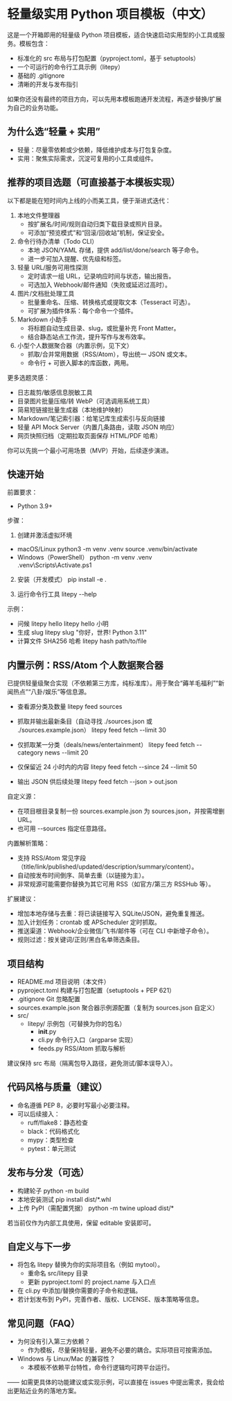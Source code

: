 # 轻量级实用 Python 项目模板（中文）

这是一个开箱即用的轻量级 Python 项目模板，适合快速启动实用型的小工具或服务。模板包含：
- 标准化的 src 布局与打包配置（pyproject.toml，基于 setuptools）
- 一个可运行的命令行工具示例（litepy）
- 基础的 .gitignore
- 清晰的开发与发布指引

如果你还没有最终的项目方向，可以先用本模板跑通开发流程，再逐步替换/扩展为自己的业务功能。

## 为什么选“轻量 + 实用”
- 轻量：尽量零依赖或少依赖，降低维护成本与打包复杂度。
- 实用：聚焦实际需求，沉淀可复用的小工具或组件。

## 推荐的项目选题（可直接基于本模板实现）
以下都是能在短时间内上线的小而美工具，便于渐进式迭代：
1. 本地文件整理器
   - 按扩展名/时间/规则自动归类下载目录或照片目录。
   - 可添加“预览模式”和“回滚/回收站”机制，保证安全。
2. 命令行待办清单（Todo CLI）
   - 本地 JSON/YAML 存储，提供 add/list/done/search 等子命令。
   - 进一步可加入提醒、优先级和标签。
3. 轻量 URL/服务可用性探测
   - 定时请求一组 URL，记录响应时间与状态，输出报告。
   - 可选加入 Webhook/邮件通知（失败或延迟过高时）。
4. 图片/文档批处理工具
   - 批量重命名、压缩、转换格式或提取文本（Tesseract 可选）。
   - 可扩展为插件体系：每个命令一个插件。
5. Markdown 小助手
   - 将标题自动生成目录、slug，或批量补充 Front Matter。
   - 结合静态站点工作流，提升写作与发布效率。
6. 小型个人数据聚合器（内置示例，见下文）
   - 抓取/合并常用数据（RSS/Atom），导出统一 JSON 或文本。
   - 命令行 + 可嵌入脚本的库函数，两用。

更多选题灵感：
- 日志裁剪/敏感信息脱敏工具
- 目录图片批量压缩/转 WebP（可选调用系统工具）
- 简易短链接批量生成器（本地维护映射）
- Markdown/笔记索引器：给笔记库生成索引与反向链接
- 轻量 API Mock Server（内置几条路由，读取 JSON 响应）
- 网页快照归档（定期拉取页面保存 HTML/PDF 哈希）

你可以先挑一个最小可用场景（MVP）开始，后续逐步演进。

## 快速开始

前置要求：
- Python 3.9+

步骤：
1) 创建并激活虚拟环境
- macOS/Linux
  python3 -m venv .venv
  source .venv/bin/activate
- Windows（PowerShell）
  python -m venv .venv
  .venv\\Scripts\\Activate.ps1

2) 安装（开发模式）
  pip install -e .

3) 运行命令行工具
  litepy --help

示例：
- 问候
  litepy hello
  litepy hello 小明
- 生成 slug
  litepy slug "你好，世界! Python 3.11"
- 计算文件 SHA256 哈希
  litepy hash path/to/file

## 内置示例：RSS/Atom 个人数据聚合器

已提供轻量级聚合实现（不依赖第三方库，纯标准库）。用于聚合“薅羊毛福利”“新闻热点”“八卦/娱乐”等信息源。

- 查看源分类及数量
  litepy feed sources

- 抓取并输出最新条目（自动寻找 ./sources.json 或 ./sources.example.json）
  litepy feed fetch --limit 30

- 仅抓取某一分类（deals/news/entertainment）
  litepy feed fetch --category news --limit 20

- 仅保留近 24 小时内的内容
  litepy feed fetch --since 24 --limit 50

- 输出 JSON 供后续处理
  litepy feed fetch --json > out.json

自定义源：
- 在项目根目录复制一份 sources.example.json 为 sources.json，并按需增删 URL。
- 也可用 --sources 指定任意路径。

内置解析策略：
- 支持 RSS/Atom 常见字段（title/link/published/updated/description/summary/content）。
- 自动按发布时间倒序、简单去重（以链接为主）。
- 非常规源可能需要你替换为其它可用 RSS（如官方/第三方 RSSHub 等）。

扩展建议：
- 增加本地存储与去重：将已读链接写入 SQLite/JSON，避免重复推送。
- 加入计划任务：crontab 或 APScheduler 定时抓取。
- 推送渠道：Webhook/企业微信/飞书/邮件等（可在 CLI 中新增子命令）。
- 规则过滤：按关键词/正则/黑白名单筛选条目。

## 项目结构

- README.md                  项目说明（本文件）
- pyproject.toml             构建与打包配置（setuptools + PEP 621）
- .gitignore                 Git 忽略配置
- sources.example.json       聚合器示例源配置（复制为 sources.json 自定义）
- src/
  - litepy/                  示例包（可替换为你的包名）
    - __init__.py
    - cli.py                 命令行入口（argparse 实现）
    - feeds.py               RSS/Atom 抓取与解析

建议保持 src 布局（隔离包导入路径，避免测试/脚本误导入）。

## 代码风格与质量（建议）
- 命名遵循 PEP 8，必要时写最小必要注释。
- 可以后续接入：
  - ruff/flake8：静态检查
  - black：代码格式化
  - mypy：类型检查
  - pytest：单元测试

## 发布与分发（可选）
- 构建轮子
  python -m build
- 本地安装测试
  pip install dist/*.whl
- 上传 PyPI（需配置凭据）
  python -m twine upload dist/*

若当前仅作为内部工具使用，保留 editable 安装即可。

## 自定义与下一步
- 将包名 litepy 替换为你的实际项目名（例如 mytool）。
  - 重命名 src/litepy 目录
  - 更新 pyproject.toml 的 project.name 与入口点
- 在 cli.py 中添加/替换你需要的子命令和逻辑。
- 若计划发布到 PyPI，完善作者、版权、LICENSE、版本策略等信息。

## 常见问题（FAQ）
- 为何没有引入第三方依赖？
  - 作为模板，尽量保持轻量，避免不必要的耦合。实际项目可按需添加。
- Windows 与 Linux/Mac 的兼容性？
  - 本模板不依赖平台特性，命令行逻辑均可跨平台运行。

——
如需更具体的功能建议或实现示例，可以直接在 issues 中提出需求，我会给出更贴近业务的落地方案。

